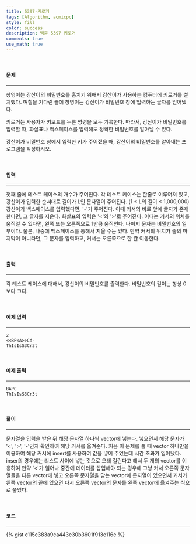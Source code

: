 ```yaml
---
title: 5397-키로거
tags: [Algorithm, acmicpc]
style: fill
color: success
description: 백준 5397 키로거
comments: true
use_math: true
---
```


<br>

#### 문제

---

창영이는 강산이의 비밀번호를 훔치기 위해서 강산이가 사용하는 컴퓨터에 키로거를 설치했다. 며칠을 기다린 끝에 창영이는 강산이가 비밀번호 창에 입력하는 글자를 얻어냈다.<br>

키로거는 사용자가 키보드를 누른 명령을 모두 기록한다. 따라서, 강산이가 비밀번호를 입력할 때, 화살표나 백스페이스를 입력해도 정확한 비밀번호를 알아낼 수 있다.<br>

강산이가 비밀번호 창에서 입력한 키가 주어졌을 때, 강산이의 비밀번호를 알아내는 프로그램을 작성하시오.

<br>

#### 입력

---

첫째 줄에 테스트 케이스의 개수가 주어진다. 각 테스트 케이스는 한줄로 이루어져 있고, 강산이가 입력한 순서대로 길이가 L인 문자열이 주어진다. (1 ≤ L의 길이 ≤ 1,000,000) 강산이가 백스페이스를 입력했다면, '-'가 주어진다. 이때 커서의 바로 앞에 글자가 존재한다면, 그 글자를 지운다. 화살표의 입력은 '<'와 '>'로 주어진다. 이때는 커서의 위치를 움직일 수 있다면, 왼쪽 또는 오른쪽으로 1만큼 움직인다. 나머지 문자는 비밀번호의 일부이다. 물론, 나중에 백스페이스를 통해서 지울 수는 있다. 만약 커서의 위치가 줄의 마지막이 아니라면, 그 문자를 입력하고, 커서는 오른쪽으로 한 칸 이동한다.

<br>

#### 출력

---

각 테스트 케이스에 대해서, 강산이의 비밀번호를 출력한다. 비밀번호의 길이는 항상 0보다 크다.

<br>

#### 예제 입력

---

    2
    <<BP<A>>Cd-
    ThIsIsS3Cr3t

<br>

#### 예제 출력

---

    BAPC
    ThIsIsS3Cr3t

<br>

#### 풀이

---

문자열을 입력을 받은 뒤 해당 문자열 하나씩 vector에 넣는다. 넣으면서 해당 문자가 '<', '>', '-'인지 확인하여 해당 커서를 옮겨준다. 처음 이 문제를 풀 때 vector 하나만을 이용하여 해당 커서에 insert를 사용하여 값을 넣어 주었는데 시간 초과가 일어났다. inser의 경우에는 리스트 사이에 넣는 것으로 오래 걸린다고 해서 두 개의 vector를 이용하여 만약 '<'가 일어나 중간에 데이터를 삽입해야 되는 경우에 그냥 커서 오른쪽 문자열들을 다른 vector에 넣고 오른쪽 문자열을 담는 vector에 문자열이 있으면서 커서가 왼쪽 vector의 끝에 있으면 다시 오른쪽 vector의 문자를 왼쪽 vector에 옮겨주는 식으로 풀었다.

<br>

#### 코드

---

{% gist c115c383a9ca443e30b3601f913e116e %}